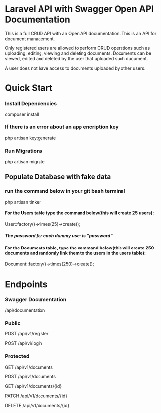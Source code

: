 # Laravel API with Swagger Open API Documentation
This is a full CRUD API with an Open API documentation. This is an API for document management.

Only registered users are allowed to perform CRUD operations such as uploading, editing, viewing and deleting documents.
Documents can be viewed, edited and deleted by the user that uploaded such ducument. 

A user does not have access to documents uploaded by other users.

# Quick Start
### Install Dependencies
composer install

### If there is an error about an app encription key
php artisan key:generate

### Run Migrations
php artisan migrate

## Populate Database with fake data
### run the command below in your git bash terminal
php artisan tinker
#### For the Users table type the command below(this will create 25 users):
User::factory()->times(25)->create();
##### The password for each dummy user is "password"

#### For the Documents table, type the command below(this will create 250 documents and randomly link them to the users in the users table):
Document::factory()->times(250)->create();

# Endpoints
### Swagger Documentation
/api/documentation

### Public
POST  /api/v1/register

POST  /api/vi/login

### Protected
GET /api/v1/documents

POST /api/v1/documents

GET /api/v1/documents/{id}

PATCH /api/v1/documents/{id}

DELETE /api/v1/documents/{id}
